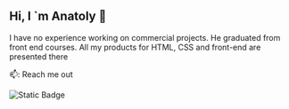 ## Hi, I `m Anatoly 👋

I have no experience working on commercial projects. He graduated from front end courses.
All my products for HTML, CSS and front-end are presented there

📫: Reach me out

![Static Badge](https://img.shields.io/badge/Telegram-%23e46526?style=flat&logo=telegram&logoColor=%2326A5E4&logoSize=auto&link=https%3A%2F%2Ft.me%2FToxaMixer)


